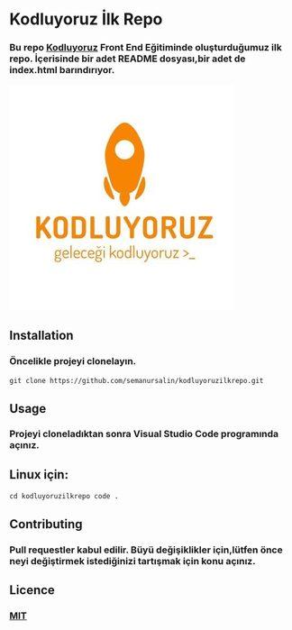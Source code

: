 # Kodluyoruz İlk Repo

### Bu repo [Kodluyoruz](https://kodluyoruz.org/tr/kodluyoruz/) Front End Eğitiminde oluşturduğumuz ilk repo. İçerisinde bir adet README dosyası,bir adet de index.html barındırıyor.

![Kodluyoruz Logo](https://raw.githubusercontent.com/Kodluyoruz/taskforce/git/git/markdown-nedir-nasil-kullaniriz-/figures/kodluyoruz_logo.jpg)

## Installation

### Öncelikle projeyi clonelayın.
```
git clone https://github.com/semanursalin/kodluyoruzilkrepo.git
```

## Usage

### Projeyi cloneladıktan sonra Visual Studio Code programında açınız.

## Linux için:
```
cd kodluyoruzilkrepo code .
```

## Contributing
### Pull requestler kabul edilir. Büyü değişiklikler için,lütfen önce neyi değiştirmek istediğinizi tartışmak için konu açınız.

## Licence
### [MIT](https://opensource.org/licenses/MIT)
